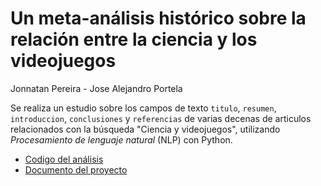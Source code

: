 # Un meta-análisis histórico sobre la relación entre la ciencia y los videojuegos

Jonnatan Pereira - Jose Alejandro Portela

Se realiza un estudio sobre los campos de texto `titulo`, `resumen`, `introduccion`, `conclusiones` y `referencias` de varias decenas de articulos relacionados con la búsqueda "Ciencia y videojuegos", utilizando *Procesamiento de lenguaje natural* (NLP) con Python.

- [Codigo del análisis](https://github.com/jjpereirab/seminario_2024_1/blob/main/text_analysis.ipynb)
- [Documento del proyecto](https://github.com/jjpereirab/seminario_2024_1/blob/main/2024_proyecto_seminario.pdf)
